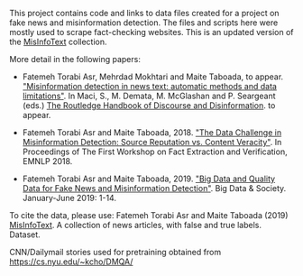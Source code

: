 This project contains code and links to data files created for a project on fake news and misinformation detection. The files and scripts here were mostly used to scrape fact-checking websites. This is an updated version of the [MisInfoText](https://github.com/sfu-discourse-lab/MisInfoText) collection. 

More detail in the following papers:

* Fatemeh Torabi Asr, Mehrdad Mokhtari and Maite Taboada, to appear. ["Misinformation detection in news text: automatic methods and data limitations"](https://www.sfu.ca/~mtaboada/docs/publications/Asr_Mokhtari_Taboada.pdf). In Maci, S., M. Demata, M. McGlashan and P. Seargeant (eds.) [The Routledge Handbook of Discourse and Disinformation](https://www.routledge.com/The-Routledge-Handbook-of-Discourse-and-Disinformation/Maci-Demata-McGlashan-Seargeant/p/book/9781032124254). to appear. 

* Fatemeh Torabi Asr and Maite Taboada, 2018. ["The Data Challenge in Misinformation Detection: Source Reputation vs. Content Veracity"](http://aclweb.org/anthology/W18-5502). In Proceedings of The First Workshop on Fact Extraction and Verification, EMNLP 2018.   

* Fatemeh Torabi Asr and Maite Taboada, 2019. ["Big Data and Quality Data for Fake News and Misinformation Detection"](https://doi.org/10.1177/2053951719843310). Big Data & Society. January-June 2019: 1-14. 

To cite the data, please use: Fatemeh Torabi Asr and Maite Taboada (2019) [MisInfoText](https://github.com/sfu-discourse-lab/MisInfoText). A collection of news articles, with false and true labels. Dataset.

CNN/Dailymail stories used for pretraining obtained from https://cs.nyu.edu/~kcho/DMQA/
